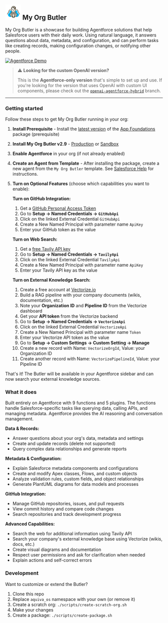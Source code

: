 ## <img src="resources/logo.png" width="50"/> My Org Butler

My Org Butler is a showcase for building Agentforce solutions that help Salesforce users with their daily work. Using natural language, it answers questions about data, metadata, and configuration, and can perform tasks like creating records, making configuration changes, or notifying other people.

[![Agentforce Demo](http://img.youtube.com/vi/_pz1rgWpDXU/hqdefault.jpg)](https://youtu.be/_pz1rgWpDXU "Agentforce Version")


> ⚠️ **Looking for the custom OpenAI version?**
> 
> This is the **Agentforce-only version** that's simple to set up and use. If you're looking for the version that uses OpenAI with custom UI components, please check out the [`openai-agentforce-hybrid`](../../tree/openai-agentforce-hybrid) branch.

---

### Getting started

Follow these steps to get My Org Butler running in your org:

1. **Install Prerequisite** - Install the [latest version](https://login.salesforce.com/packaging/installPackage.apexp?p0=04tVI000000L3ZBYA0) of the [App Foundations](https://github.com/aquivalabs/app-foundations) package (prerequisite)

2. **Install My Org Butler v2.9** - [Production](https://login.salesforce.com/packaging/installPackage.apexp?p0=04tVI000000NXxlYAG) or [Sandbox](https://test.salesforce.com/packaging/installPackage.apexp?p0=04tVI000000NXxlYAG)

3. **Enable Agentforce** in your org (if not already enabled)

4. **Create an Agent from Template** - After installing the package, create a new agent from the `My Org Butler` template. See [Salesforce Help](https://help.salesforce.com/s/articleView?id=ai.agent_employee_agent_setup.htm&type=5) for instructions.

5. **Turn on Optional Features** (choose which capabilities you want to enable):

   **Turn on GitHub Integration:**
   1. Get a [GitHub Personal Access Token](https://github.com/settings/tokens)
   2. Go to **Setup → Named Credentials → `GitHubApi`**
   3. Click on the linked External Credential `GitHubApi`
   4. Create a New Named Principal with parameter name `ApiKey` 
   5. Enter your GitHub token as the value

   **Turn on Web Search:**
   1. Get a [free Tavily API key](https://tavily.com/)
   2. Go to **Setup → Named Credentials → `TavilyApi`**
   3. Click on the linked External Credential `TavilyApi`  
   4. Create a New Named Principal with parameter name `ApiKey`
   5. Enter your Tavily API key as the value

   **Turn on External Knowledge Search:**
   1. Create a free account at [Vectorize.io](https://platform.vectorize.io/)
   2. Build a RAG pipeline with your company documents (wikis, documentation, etc.)
   3. Note your **Organization ID** and **Pipeline ID** from the Vectorize dashboard
   4. Get your **API token** from the Vectorize backend
   5. Go to **Setup → Named Credentials → `VectorizeApi`**
   6. Click on the linked External Credential `VectorizeApi`
   7. Create a New Named Principal with parameter name `Token`
   8. Enter your Vectorize API token as the value
   9. Go to **Setup → Custom Settings → Custom Setting → Manage**
   10. Create a new record with Name: `VectorizeOrgId`, Value: your Organization ID
   11. Create another record with Name: `VectorizePipelineId`, Value: your Pipeline ID

That's it! The Butler will be available in your Agentforce sidebar and can now search your external knowledge sources.

### What it does

Built entirely on Agentforce with 9 functions and 5 plugins. The functions handle Salesforce-specific tasks like querying data, calling APIs, and managing metadata. Agentforce provides the AI reasoning and conversation management.

**Data & Records:**
- Answer questions about your org's data, metadata and settings
- Create and update records (delete not supported)
- Query complex data relationships and generate reports

**Metadata & Configuration:**
- Explain Salesforce metadata components and configurations
- Create and modify Apex classes, Flows, and custom objects
- Analyze validation rules, custom fields, and object relationships
- Generate PlantUML diagrams for data models and processes

**GitHub Integration:**
- Manage GitHub repositories, issues, and pull requests
- View commit history and compare code changes
- Search repositories and track development progress

**Advanced Capabilities:**
- Search the web for additional information using Tavily API
- Search your company's external knowledge base using Vectorize (wikis, docs, etc.)
- Create visual diagrams and documentation
- Respect user permissions and ask for clarification when needed
- Explain actions and self-correct errors

### Development

Want to customize or extend the Butler?

1. Clone this repo
2. Replace `aquiva_os` namespace with your own (or remove it)
3. Create a scratch org: `./scripts/create-scratch-org.sh`
4. Make your changes
5. Create a package: `./scripts/create-package.sh`